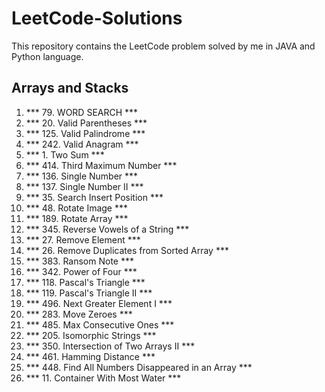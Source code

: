 # LeetCode-Solutions

This repository contains the LeetCode problem solved by me in JAVA and Python language.

## Arrays and Stacks

1. *** 79. WORD SEARCH ***
2. *** 20. Valid Parentheses ***
3. *** 125. Valid Palindrome ***
4. *** 242. Valid Anagram ***
5. *** 1. Two Sum ***
6. *** 414. Third Maximum Number ***
7. *** 136. Single Number ***
8. *** 137. Single Number II ***
9. *** 35. Search Insert Position ***
10. *** 48. Rotate Image ***
11. *** 189. Rotate Array ***
12. *** 345. Reverse Vowels of a String ***
13. *** 27. Remove Element ***
14. *** 26. Remove Duplicates from Sorted Array ***
15. *** 383. Ransom Note ***
16. *** 342. Power of Four ***
17. *** 118. Pascal's Triangle ***
18. *** 119. Pascal's Triangle II ***
19. *** 496. Next Greater Element I ***
20. *** 283. Move Zeroes ***
21. *** 485. Max Consecutive Ones ***
22. *** 205. Isomorphic Strings ***
23. *** 350. Intersection of Two Arrays II ***
24. *** 461. Hamming Distance ***
25. *** 448. Find All Numbers Disappeared in an Array ***
26. *** 11. Container With Most Water ***
